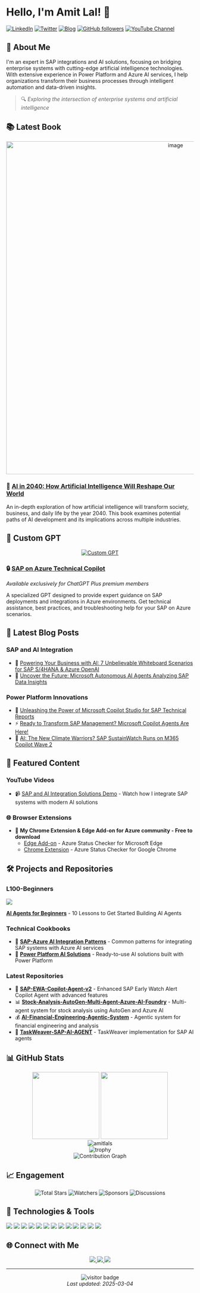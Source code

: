 # Hello, I'm Amit Lal! 👋

[![LinkedIn](https://img.shields.io/badge/LinkedIn-amitlal-blue?style=flat-square&logo=linkedin)](https://linkedin.com/in/amitlal)
[![Twitter](https://img.shields.io/badge/Twitter-amitlalamitlal-1DA1F2?style=flat-square&logo=twitter&logoColor=white)](https://twitter.com/amitlalamitlal)
[![Blog](https://img.shields.io/badge/Blog-blogspot.amitlal.com-orange?style=flat-square&logo=blogger&logoColor=white)](https://blogspot.amitlal.com)
[![GitHub followers](https://img.shields.io/github/followers/amitlals?label=Follow&style=social)](https://github.com/amitlals)
[![YouTube Channel](https://img.shields.io/badge/YouTube-Subscribe-red?style=flat-square&logo=youtube&logoColor=white)](https://www.youtube.com/channel/UC_placeholder)

## 💼 About Me

I'm an expert in SAP integrations and AI solutions, focusing on bridging enterprise systems with cutting-edge artificial intelligence technologies. With extensive experience in Power Platform and Azure AI services, I help organizations transform their business processes through intelligent automation and data-driven insights.

> 🔍 *Exploring the intersection of enterprise systems and artificial intelligence*

## 📚 Latest Book

<div align="center">
  <a href="https://www.amazon.com/AI-2040-Artificial-Intelligence-Reshape-ebook/dp/B0DNQ1N4G1">
    <img width="894" alt="image" src="https://github.com/user-attachments/assets/1571e138-bbd4-4d7e-ae5c-693c24fd92d1" />

  </a>
</div>

### 📖 [AI in 2040: How Artificial Intelligence Will Reshape Our World](https://www.amazon.com/AI-2040-Artificial-Intelligence-Reshape-ebook/dp/B0DNQ1N4G1)

An in-depth exploration of how artificial intelligence will transform society, business, and daily life by the year 2040. This book examines potential paths of AI development and its implications across multiple industries.

## 🤖 Custom GPT

<div align="center">
  <a href="https://chatgpt.com/g/g-P0b7jVeUn-sap-on-azure-technical-copilot">
    <img src="https://img.shields.io/badge/ChatGPT-SAP_on_Azure_Technical_Copilot-74aa9c?style=for-the-badge&logo=openai&logoColor=white" alt="Custom GPT" />
  </a>
</div>

### 🔒 [SAP on Azure Technical Copilot](https://chatgpt.com/g/g-P0b7jVeUn-sap-on-azure-technical-copilot)
*Available exclusively for ChatGPT Plus premium members*

A specialized GPT designed to provide expert guidance on SAP deployments and integrations in Azure environments. Get technical assistance, best practices, and troubleshooting help for your SAP on Azure scenarios.

## 📝 Latest Blog Posts

### SAP and AI Integration
- 🚀 [Powering Your Business with AI: 7 Unbelievable Whiteboard Scenarios for SAP S/4HANA & Azure OpenAI](https://techcommunity.microsoft.com/blog/azure-ai-services-blog/powering-your-business-with-ai-7-unbelievable-whiteboard-scenarios-for-sap-s4han/3790982)
- 🔮 [Uncover the Future: Microsoft Autonomous AI Agents Analyzing SAP Data Insights](https://techcommunity.microsoft.com/blog/azure-ai-services-blog/uncover-the-future-microsoft-autonomous-ai-agents-analyzing-sap-data-insights/4005307)

### Power Platform Innovations
- 🤖 [Unleashing the Power of Microsoft Copilot Studio for SAP Technical Reports](https://community.powerplatform.com/blogs/post/?postid=b04a1e37-8964-ef11-bfe3-6045bda6da2f)
- ⚡ [Ready to Transform SAP Management? Microsoft Copilot Agents Are Here!](https://community.powerplatform.com/blogs/post/?postid=6a8fb326-068d-ef11-ac21-6045bda6da2f)
- 🌱 [AI: The New Climate Warriors? SAP SustainWatch Runs on M365 Copilot Wave 2](https://community.powerplatform.com/blogs/post/?postid=243d8c38-1c7a-ef11-a671-7c1e52167d6c)

## 🎥 Featured Content

### YouTube Videos
- 📹 [SAP and AI Integration Solutions Demo](https://www.youtube.com/watch?v=aTRwgu_dx08&t) - Watch how I integrate SAP systems with modern AI solutions

### 🌐 Browser Extensions
- 📝 **My Chrome Extension & Edge Add-on for Azure community - Free to download**
  - [Edge Add-on](https://aka.ms/azurestatuschecker/) - Azure Status Checker for Microsoft Edge
  - [Chrome Extension](https://lnkd.in/gAKat9wb) - Azure Status Checker for Google Chrome

## 🛠️ Projects and Repositories

### L100-Beginners
<a href="https://github.com/microsoft/ai-agents-for-beginners">
  <img align="center" src="https://github-readme-stats.vercel.app/api/pin/?username=microsoft&repo=ai-agents-for-beginners&theme=react" />
</a>

**[AI Agents for Beginners](https://github.com/microsoft/ai-agents-for-beginners)** - 10 Lessons to Get Started Building AI Agents

### Technical Cookbooks
- 📘 **[SAP-Azure AI Integration Patterns](https://github.com/amitlals/sap-azure-ai-patterns)** - Common patterns for integrating SAP systems with Azure AI services
- 📗 **[Power Platform AI Solutions](https://github.com/amitlals/power-platform-ai-solutions)** - Ready-to-use AI solutions built with Power Platform

### Latest Repositories
- 🤖 **[SAP-EWA-Copilot-Agent-v2](https://github.com/amitlals/SAP-EWA-Copilot-Agent-v2)** - Enhanced SAP Early Watch Alert Copilot Agent with advanced features
- 📊 **[Stock-Analysis-AutoGen-Multi-Agent-Azure-AI-Foundry](https://github.com/amitlals/Stock-Analysis-AutoGen-Multi-Agent-Azure-AI-Foundry)** - Multi-agent system for stock analysis using AutoGen and Azure AI
- 💰 **[AI-Financial-Engineering-Agentic-System](https://github.com/amitlals/AI-Financial-Engineering-Agentic-System)** - Agentic system for financial engineering and analysis
- 🧩 **[TaskWeaver-SAP-AI-AGENT](https://github.com/amitlals/TaskWeaver-SAP-AI-AGENT)** - TaskWeaver implementation for SAP AI agents

## 📊 GitHub Stats

<div align="center">
  <img height="180em" src="https://github-readme-stats.vercel.app/api?username=amitlals&show_icons=true&theme=react&include_all_commits=true&count_private=true"/>
  <img height="180em" src="https://github-readme-stats.vercel.app/api/top-langs/?username=amitlals&layout=compact&langs_count=7&theme=react"/>
</div>

<div align="center">
  <img src="https://github-readme-streak-stats.herokuapp.com/?user=amitlals&theme=react" alt="amitlals" />
</div>

<div align="center">
  <img src="https://github-profile-trophy.vercel.app/?username=amitlals&theme=onedark&column=7" alt="trophy" />
</div>

<div align="center">
  <img src="https://github-readme-activity-graph.vercel.app/graph?username=amitlals&theme=react-dark" alt="Contribution Graph" />
</div>

## 📈 Engagement

<div align="center">
  <img src="https://img.shields.io/github/stars/amitlals?style=for-the-badge&logo=github&color=yellow&label=Total%20Stars" alt="Total Stars" />
  <img src="https://img.shields.io/github/watchers/amitlals?style=for-the-badge&logo=github&color=blue&label=Watchers" alt="Watchers" />
  <img src="https://img.shields.io/github/sponsors/amitlals?style=for-the-badge&logo=github&color=pink&label=Sponsors" alt="Sponsors" />
  <img src="https://img.shields.io/github/discussions/amitlals/amitlals?style=for-the-badge&logo=github&color=green&label=Discussions" alt="Discussions" />
</div>

## 🔧 Technologies & Tools

![](https://img.shields.io/badge/Cloud-Azure-informational?style=flat&logo=microsoft-azure&logoColor=white&color=2bbc8a)
![](https://img.shields.io/badge/ERP-SAP-informational?style=flat&logo=sap&logoColor=white&color=2bbc8a)
![](https://img.shields.io/badge/Platform-PowerPlatform-informational?style=flat&logo=microsoft&logoColor=white&color=2bbc8a)
![](https://img.shields.io/badge/AI-AzureOpenAI-informational?style=flat&logo=openai&logoColor=white&color=2bbc8a)
![](https://img.shields.io/badge/Tool-CopilotStudio-informational?style=flat&logo=github&logoColor=white&color=2bbc8a)
![](https://img.shields.io/badge/Code-Python-informational?style=flat&logo=python&logoColor=white&color=2bbc8a)
![](https://img.shields.io/badge/Code-JavaScript-informational?style=flat&logo=javascript&logoColor=white&color=2bbc8a)
![](https://img.shields.io/badge/Tool-Docker-informational?style=flat&logo=docker&logoColor=white&color=2bbc8a)
![](https://img.shields.io/badge/Tool-Kubernetes-informational?style=flat&logo=kubernetes&logoColor=white&color=2bbc8a)
![](https://img.shields.io/badge/Framework-React-informational?style=flat&logo=react&logoColor=white&color=2bbc8a)
![](https://img.shields.io/badge/AI-MachineLearning-informational?style=flat&logo=tensorflow&logoColor=white&color=2bbc8a)
![](https://img.shields.io/badge/DB-SQL-informational?style=flat&logo=microsoft-sql-server&logoColor=white&color=2bbc8a)
![](https://img.shields.io/badge/Tool-VSCode-informational?style=flat&logo=visual-studio-code&logoColor=white&color=2bbc8a)

## 🌐 Connect with Me

<p align="center">
  <a href="https://linkedin.com/in/amitlal">
    <img src="https://img.shields.io/badge/-amitlal-blue?style=for-the-badge&logo=Linkedin&logoColor=white"/>
  </a>
  <a href="https://twitter.com/amitlalamitlal">
    <img src="https://img.shields.io/badge/-amitlalamitlal-1DA1F2?style=for-the-badge&logo=Twitter&logoColor=white"/>
  </a>
  <a href="https://blogspot.amitlal.com">
    <img src="https://img.shields.io/badge/-Blog-orange?style=for-the-badge&logo=blogger&logoColor=white"/>
  </a>
</p>

---

<!-- Visitor count and last updated timestamp -->
<p align="center">
  <img src="https://visitor-badge.laobi.icu/badge?page_id=amitlals.amitlals" alt="visitor badge"/>
  <br/>
  <i>Last updated: 2025-03-04</i>
</p>
